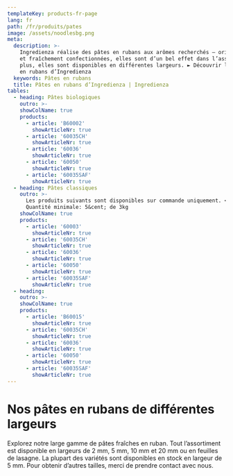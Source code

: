 ```yaml
---
templateKey: products-fr-page
lang: fr
path: /fr/produits/pates
image: /assets/noodlesbg.png
meta:
  description: >-
    Ingredienza réalise des pâtes en rubans aux arômes recherchés – originales
    et fraîchement confectionnées, elles sont d’un bel effet dans l’assiette. De
    plus, elles sont disponibles en différentes largeurs. ► Découvrir les pâtes
    en rubans d’Ingredienza
  keywords: Pâtes en rubans 
  title: Pâtes en rubans d’Ingredienza | Ingredienza
tables:
  - heading: Pâtes biologiques 
    outro: >-
    showColName: true
    products:
      - article: 'B60002'
        showArticleNr: true
      - article: '60035CH'
        showArticleNr: true
      - article: '60036'
        showArticleNr: true
      - article: '60050'
        showArticleNr: true
      - article: '60035SAF'
        showArticleNr: true
  - heading: Pâtes classiques 
    outro: >-
      Les produits suivants sont disponibles sur commande uniquement. <br />
      Quantité minimale: 5&cent; de 3kg
    showColName: true 
    products:
      - article: '60003'
        showArticleNr: true
      - article: '60035CH'
        showArticleNr: true
      - article: '60036'
        showArticleNr: true
      - article: '60050'
        showArticleNr: true
      - article: '60035SAF'
        showArticleNr: true
  - heading: 
    outro: >-
    showColName: true 
    products:
      - article: 'B60015'
        showArticleNr: true
      - article: '60035CH'
        showArticleNr: true
      - article: '60036'
        showArticleNr: true
      - article: '60050'
        showArticleNr: true
      - article: '60035SAF'
        showArticleNr: true
---
```

 
# Nos pâtes en rubans de différentes largeurs

Explorez notre large gamme de pâtes fraîches en ruban. Tout l’assortiment est
disponible en largeurs de 2 mm, 5 mm, 10 mm et 20 mm ou en feuilles de lasagne.
La plupart des variétés sont disponibles en stock en largeur de 5 mm. Pour
obtenir d’autres tailles, merci de prendre contact avec nous.
